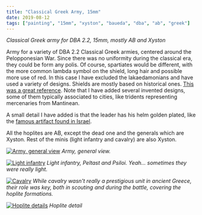 ```yaml
---
title: "Classical Greek Army, 15mm"
date: 2019-08-12
tags: ["painting", "15mm", "xyston", "baueda", "dba", "ab", "greek"]
---
```


*Classical Greek army for DBA 2.2, 15mm, mostly AB and Xyston*

<!--more--> 

Army for a variety of DBA 2.2 Classical Greek armies, centered around the Pelopponesian War. Since there was no uniformity during the classical era, they could be form any polis. Of course, spartiates would be different, with the more common lambda symbol on the shield, long hair and possible more use of red. In this case I have excluded the lakaedamonians and have used a variety of designs. Shields are mostly based on historical ones. [This was a great reference](http://lukeuedasarson.com/Greek_shield_patterns_1.html). Note that I have added several invented designs, some of them typically associated to cities, like tridents representing mercenaries from Mantinean.

A small detail I have added is that the leader has his helm golden plated, like the [famous artifact found in Israel](https://www.livescience.com/18700-ancient-helmet-greek-warrior.html).

All the hoplites are AB, except the dead one and the generals which are Xyston. Rest of the minis (light infantry and cavalry) are also Xyston.

[![Army, general view](https://cloud.ajimenez.es/index.php/s/FMMw5xmdEdM429A/preview)](https://cloud.ajimenez.es/index.php/s/FMMw5xmdEdM429A)
*Army, general view.*

[![Light infantry](https://cloud.ajimenez.es/index.php/s/rD8CRo5Eqx4JWwF/preview)](https://cloud.ajimenez.es/index.php/s/rD8CRo5Eqx4JWwF)
*Light infantry, Peltast and Psiloi. Yeah... sometimes they were really light.*

[![Cavalry](https://cloud.ajimenez.es/index.php/s/PxTtxb35bgaS3aC/preview)](https://cloud.ajimenez.es/index.php/s/PxTtxb35bgaS3aC)
*While cavalry wasn't really a prestigious unit in ancient Greece, their role was key, both in scouting and during the battle, covering the hoplite formations.*

[![Hoplite details](https://cloud.ajimenez.es/index.php/s/kHtKZxdpZNYgyaG/preview)](https://cloud.ajimenez.es/index.php/s/kHtKZxdpZNYgyaG)
*Hoplite detail*
